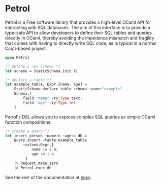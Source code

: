 # Petrol

Petrol is a Free software library that provides a high-level OCaml API
for interacting with SQL databases. The aim of this interface is to
provide a type-safe API to allow developers to define their SQL tables
and queries directly in OCaml, thereby avoiding the impedence mismatch
and fragility that comes with having to directly write SQL code, as is
typical in a normal Caqti-based project.

```ocaml
open Petrol

(* define a new schema *)
let schema = StaticSchema.init ()

(* declare a table *)
let example_table, Expr.[name; age] =
    StaticSchema.declare_table schema ~name:"example"
    Schema.[
        field "name" ~ty:Type.text;
        field "age" ~ty:Type.int
    ]
```

Petrol's DSL allows you to express complex SQL queries as simple OCaml
function compositions:

```ocaml
(* create a query *)
let insert_person ~name:n ~age:a db =
    Query.insert ~table:example_table
        ~values:Expr.[
            name := s n;
            age := i a
         ]
    |> Request.make_zero
    |> Petrol.exec db
```


See the rest of the documentation at [here](https://gopiandcode.github.io/petrol/petrol/index.html).
